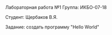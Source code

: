Лабораторная работа №1
Группа: ИКБО-07-18

Студент: Щербаков В.Я.

Задание: создать программу "Hello World"
